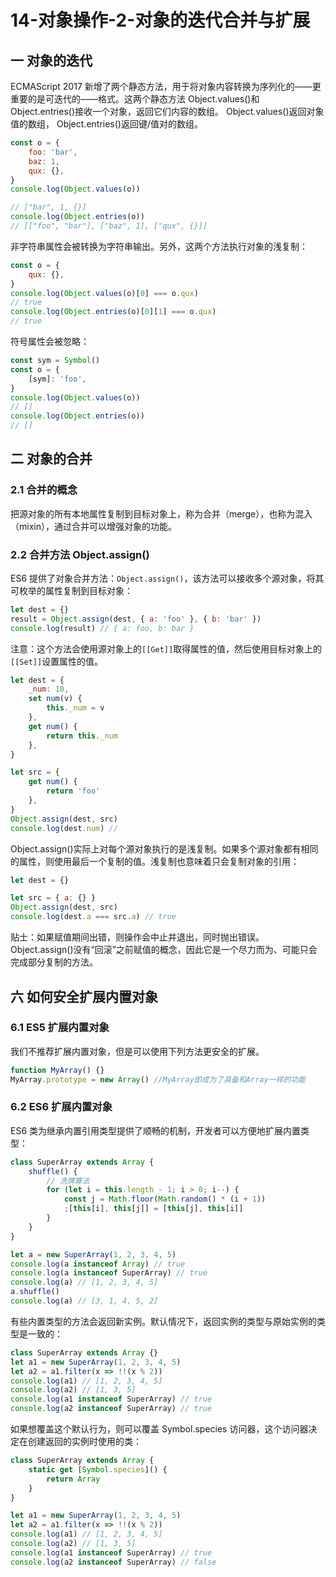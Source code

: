 # 14-对象操作-2-对象的迭代合并与扩展

## 一 对象的迭代

ECMAScript 2017 新增了两个静态方法，用于将对象内容转换为序列化的——更重要的是可迭代的——格式。这两个静态方法 Object.values()和 Object.entries()接收一个对象，返回它们内容的数组。 Object.values()返回对象值的数组， Object.entries()返回键/值对的数组。

```js
const o = {
    foo: 'bar',
    baz: 1,
    qux: {},
}
console.log(Object.values(o))

// ["bar", 1, {}]
console.log(Object.entries(o))
// [["foo", "bar"], ["baz", 1], ["qux", {}]]
```

非字符串属性会被转换为字符串输出。另外，这两个方法执行对象的浅复制：

```js
const o = {
    qux: {},
}
console.log(Object.values(o)[0] === o.qux)
// true
console.log(Object.entries(o)[0][1] === o.qux)
// true
```

符号属性会被忽略：

```js
const sym = Symbol()
const o = {
    [sym]: 'foo',
}
console.log(Object.values(o))
// []
console.log(Object.entries(o))
// []
```

## 二 对象的合并

### 2.1 合并的概念

把源对象的所有本地属性复制到目标对象上，称为合并（merge），也称为混入（mixin），通过合并可以增强对象的功能。

### 2.2 合并方法 Object.assign()

ES6 提供了对象合并方法：`Object.assign()`，该方法可以接收多个源对象，将其可枚举的属性复制到目标对象：

```js
let dest = {}
result = Object.assign(dest, { a: 'foo' }, { b: 'bar' })
console.log(result) // { a: foo, b: bar }
```

注意：这个方法会使用源对象上的`[[Get]]`取得属性的值，然后使用目标对象上的`[[Set]]`设置属性的值。

```js
let dest = {
    _num: 10,
    set num(v) {
        this._num = v
    },
    get num() {
        return this._num
    },
}

let src = {
    get num() {
        return 'foo'
    },
}
Object.assign(dest, src)
console.log(dest.num) //
```

Object.assign()实际上对每个源对象执行的是浅复制。如果多个源对象都有相同的属性，则使用最后一个复制的值。浅复制也意味着只会复制对象的引用：

```js
let dest = {}

let src = { a: {} }
Object.assign(dest, src)
console.log(dest.a === src.a) // true
```

贴士：如果赋值期间出错，则操作会中止并退出，同时抛出错误。 Object.assign()没有“回滚”之前赋值的概念，因此它是一个尽力而为、可能只会完成部分复制的方法。

## 六 如何安全扩展内置对象

### 6.1 ES5 扩展内置对象

我们不推荐扩展内置对象，但是可以使用下列方法更安全的扩展。

```javascript
function MyArray() {}
MyArray.prototype = new Array() //MyArray即成为了具备和Array一样的功能
```

### 6.2 ES6 扩展内置对象

ES6 类为继承内置引用类型提供了顺畅的机制，开发者可以方便地扩展内置类型：

```js
class SuperArray extends Array {
    shuffle() {
        // 洗牌算法
        for (let i = this.length - 1; i > 0; i--) {
            const j = Math.floor(Math.random() * (i + 1))
            ;[this[i], this[j]] = [this[j], this[i]]
        }
    }
}

let a = new SuperArray(1, 2, 3, 4, 5)
console.log(a instanceof Array) // true
console.log(a instanceof SuperArray) // true
console.log(a) // [1, 2, 3, 4, 5]
a.shuffle()
console.log(a) // [3, 1, 4, 5, 2]
```

有些内置类型的方法会返回新实例。默认情况下，返回实例的类型与原始实例的类型是一致的：

```js
class SuperArray extends Array {}
let a1 = new SuperArray(1, 2, 3, 4, 5)
let a2 = a1.filter(x => !!(x % 2))
console.log(a1) // [1, 2, 3, 4, 5]
console.log(a2) // [1, 3, 5]
console.log(a1 instanceof SuperArray) // true
console.log(a2 instanceof SuperArray) // true
```

如果想覆盖这个默认行为，则可以覆盖 Symbol.species 访问器，这个访问器决定在创建返回的实例时使用的类：

```js
class SuperArray extends Array {
    static get [Symbol.species]() {
        return Array
    }
}

let a1 = new SuperArray(1, 2, 3, 4, 5)
let a2 = a1.filter(x => !!(x % 2))
console.log(a1) // [1, 2, 3, 4, 5]
console.log(a2) // [1, 3, 5]
console.log(a1 instanceof SuperArray) // true
console.log(a2 instanceof SuperArray) // false
```
